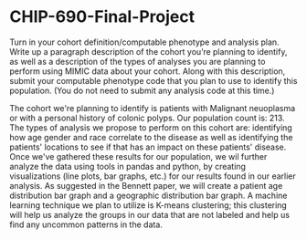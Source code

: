 # CHIP-690-Final-Project

Turn in your cohort definition/computable phenotype and analysis plan. Write up a paragraph description of the cohort you’re planning to identify, as well as a description of the types of analyses you are planning to perform using MIMIC data about your cohort. Along with this description, submit your computable phenotype code that you plan to use to identify this population. (You do not need to submit any analysis code at this time.) 

The cohort we're planning to identify is patients with Malignant neuoplasma or with a personal history of colonic polyps. Our population count is: 213. The types of analysis we propose to perform on this cohort are: identifying how age gender and race correlate to the disease as well as identifying the patients' locations to see if that has an impact on these patients' disease. Once we've gathered these results for our population, we wil further analyze the data using tools in pandas and python, by creating visualizations (line plots, bar graphs, etc.) for our results found in our earlier analysis. As suggested in the Bennett paper, we will create a patient age distribution bar graph and a geographic distribution bar graph. A machine learning technique we plan to utilize is K-means clustering; this clustering will help us analyze the groups in our data that are not labeled and help us find any uncommon patterns in the data.

